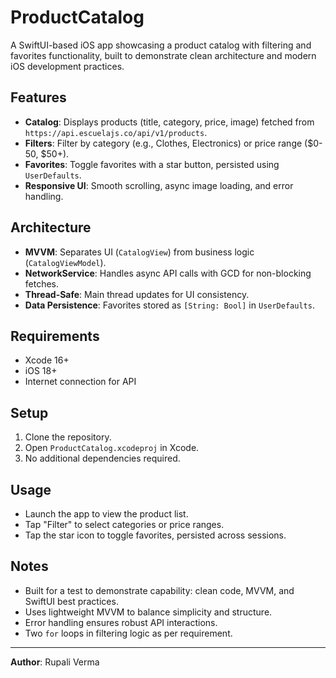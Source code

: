 # ProductCatalog

A SwiftUI-based iOS app showcasing a product catalog with filtering and favorites functionality, built to demonstrate clean architecture and modern iOS development practices.

## Features
- **Catalog**: Displays products (title, category, price, image) fetched from `https://api.escuelajs.co/api/v1/products`.
- **Filters**: Filter by category (e.g., Clothes, Electronics) or price range ($0-50, $50+).
- **Favorites**: Toggle favorites with a star button, persisted using `UserDefaults`.
- **Responsive UI**: Smooth scrolling, async image loading, and error handling.

## Architecture
- **MVVM**: Separates UI (`CatalogView`) from business logic (`CatalogViewModel`).
- **NetworkService**: Handles async API calls with GCD for non-blocking fetches.
- **Thread-Safe**: Main thread updates for UI consistency.
- **Data Persistence**: Favorites stored as `[String: Bool]` in `UserDefaults`.

## Requirements
- Xcode 16+
- iOS 18+
- Internet connection for API

## Setup
1. Clone the repository.
2. Open `ProductCatalog.xcodeproj` in Xcode.
4. No additional dependencies required.

## Usage
- Launch the app to view the product list.
- Tap "Filter" to select categories or price ranges.
- Tap the star icon to toggle favorites, persisted across sessions.

## Notes
- Built for a test to demonstrate capability: clean code, MVVM, and SwiftUI best practices.
- Uses lightweight MVVM to balance simplicity and structure.
- Error handling ensures robust API interactions.
- Two `for` loops in filtering logic as per requirement.

---

**Author**: Rupali Verma
